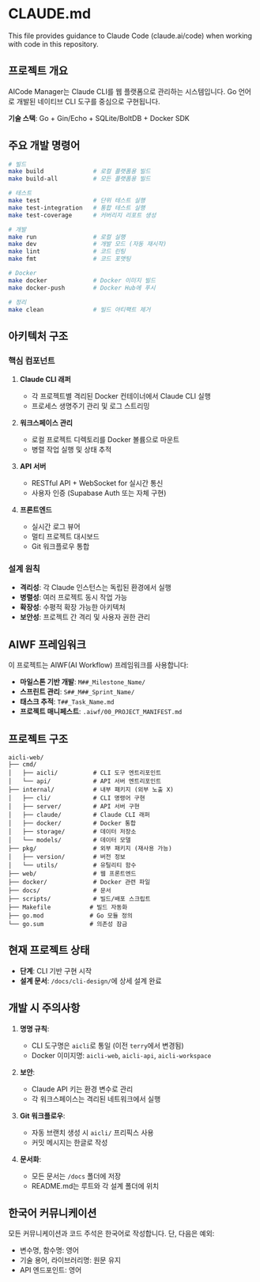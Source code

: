 # CLAUDE.md

This file provides guidance to Claude Code (claude.ai/code) when working with code in this repository.

## 프로젝트 개요

AICode Manager는 Claude CLI를 웹 플랫폼으로 관리하는 시스템입니다. Go 언어로 개발된 네이티브 CLI 도구를 중심으로 구현됩니다.

**기술 스택**: Go + Gin/Echo + SQLite/BoltDB + Docker SDK

## 주요 개발 명령어

```bash
# 빌드
make build              # 로컬 플랫폼용 빌드
make build-all          # 모든 플랫폼용 빌드

# 테스트
make test               # 단위 테스트 실행
make test-integration   # 통합 테스트 실행
make test-coverage      # 커버리지 리포트 생성

# 개발
make run                # 로컬 실행
make dev                # 개발 모드 (자동 재시작)
make lint               # 코드 린팅
make fmt                # 코드 포맷팅

# Docker
make docker             # Docker 이미지 빌드
make docker-push        # Docker Hub에 푸시

# 정리
make clean              # 빌드 아티팩트 제거
```

## 아키텍처 구조

### 핵심 컴포넌트

1. **Claude CLI 래퍼**
   - 각 프로젝트별 격리된 Docker 컨테이너에서 Claude CLI 실행
   - 프로세스 생명주기 관리 및 로그 스트리밍

2. **워크스페이스 관리**
   - 로컬 프로젝트 디렉토리를 Docker 볼륨으로 마운트
   - 병렬 작업 실행 및 상태 추적

3. **API 서버**
   - RESTful API + WebSocket for 실시간 통신
   - 사용자 인증 (Supabase Auth 또는 자체 구현)

4. **프론트엔드**
   - 실시간 로그 뷰어
   - 멀티 프로젝트 대시보드
   - Git 워크플로우 통합

### 설계 원칙

- **격리성**: 각 Claude 인스턴스는 독립된 환경에서 실행
- **병렬성**: 여러 프로젝트 동시 작업 가능
- **확장성**: 수평적 확장 가능한 아키텍처
- **보안성**: 프로젝트 간 격리 및 사용자 권한 관리

## AIWF 프레임워크

이 프로젝트는 AIWF(AI Workflow) 프레임워크를 사용합니다:

- **마일스톤 기반 개발**: `M##_Milestone_Name/`
- **스프린트 관리**: `S##_M##_Sprint_Name/`  
- **태스크 추적**: `T##_Task_Name.md`
- **프로젝트 매니페스트**: `.aiwf/00_PROJECT_MANIFEST.md`

## 프로젝트 구조

```
aicli-web/
├── cmd/
│   ├── aicli/          # CLI 도구 엔트리포인트
│   └── api/            # API 서버 엔트리포인트
├── internal/           # 내부 패키지 (외부 노출 X)
│   ├── cli/            # CLI 명령어 구현
│   ├── server/         # API 서버 구현
│   ├── claude/         # Claude CLI 래퍼
│   ├── docker/         # Docker 통합
│   ├── storage/        # 데이터 저장소
│   └── models/         # 데이터 모델
├── pkg/                # 외부 패키지 (재사용 가능)
│   ├── version/        # 버전 정보
│   └── utils/          # 유틸리티 함수
├── web/                # 웹 프론트엔드
├── docker/             # Docker 관련 파일
├── docs/               # 문서
├── scripts/            # 빌드/배포 스크립트
├── Makefile           # 빌드 자동화
├── go.mod             # Go 모듈 정의
└── go.sum             # 의존성 잠금
```

## 현재 프로젝트 상태

- **단계**: CLI 기반 구현 시작
- **설계 문서**: `/docs/cli-design/`에 상세 설계 완료

## 개발 시 주의사항

1. **명명 규칙**: 
   - CLI 도구명은 `aicli`로 통일 (이전 `terry`에서 변경됨)
   - Docker 이미지명: `aicli-web`, `aicli-api`, `aicli-workspace`

2. **보안**:
   - Claude API 키는 환경 변수로 관리
   - 각 워크스페이스는 격리된 네트워크에서 실행

3. **Git 워크플로우**:
   - 자동 브랜치 생성 시 `aicli/` 프리픽스 사용
   - 커밋 메시지는 한글로 작성

4. **문서화**:
   - 모든 문서는 `/docs` 폴더에 저장
   - README.md는 루트와 각 설계 폴더에 위치

## 한국어 커뮤니케이션

모든 커뮤니케이션과 코드 주석은 한국어로 작성합니다. 단, 다음은 예외:
- 변수명, 함수명: 영어
- 기술 용어, 라이브러리명: 원문 유지
- API 엔드포인트: 영어